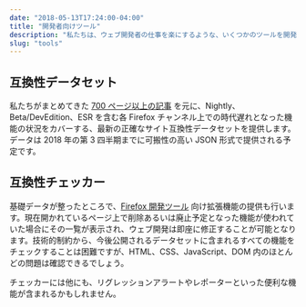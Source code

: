 ```yaml
---
date: "2018-05-13T17:24:00-04:00"
title: "開発者向けツール"
description: "私たちは、ウェブ開発者の仕事を楽にするような、いくつかのツールを開発しています。"
slug: "tools"
---
```

## 互換性データセット

私たちがまとめてきた [700 ページ以上の記事](https://www.fxsitecompat.com/ja/docs/) を元に、Nightly、Beta/DevEdition、ESR を含む各 Firefox チャンネル上での時代遅れとなった機能の状況をカバーする、最新の正確なサイト互換性データセットを提供します。データは 2018 年の第 3 四半期までに可搬性の高い JSON 形式で提供される予定です。

## 互換性チェッカー

基礎データが整ったところで、[Firefox 開発ツール](https://developer.mozilla.org/docs/Tools) 向け拡張機能の提供も行います。現在開かれているページ上で削除あるいは廃止予定となった機能が使われていた場合にその一覧が表示され、ウェブ開発は即座に修正することが可能となります。技術的制約から、今後公開されるデータセットに含まれるすべての機能をチェックすることは困難ですが、HTML、CSS、JavaScript、DOM 内のほとんどの問題は確認できるでしょう。

チェッカーには他にも、リグレッションアラートやレポーターといった便利な機能が含まれるかもしれません。
